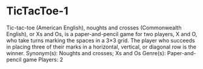 # TicTacToe-1

Tic-tac-toe (American English), noughts and crosses (Commonwealth English), or Xs and Os, is a paper-and-pencil game for two players, X and O, who take turns marking the spaces in a 3×3 grid. The player who succeeds in placing three of their marks in a horizontal, vertical, or diagonal row is the winner.
Synonym(s): Noughts and crosses; Xs and Os
Genre(s): Paper-and-pencil game
Players: 2
